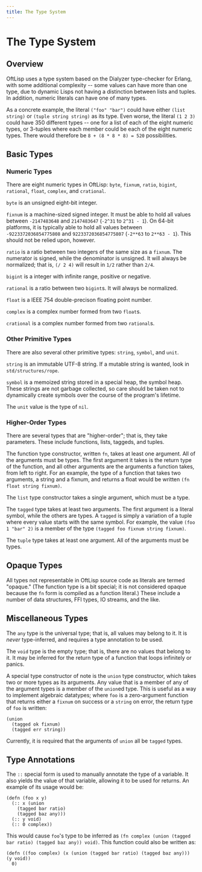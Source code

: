 ```yaml
---
title: The Type System
---
```


# The Type System

## Overview

OftLisp uses a type system based on the Dialyzer type-checker for Erlang, with some additional complexity -- some values can have more than one type, due to dynamic Lisps not having a distinction between lists and tuples.
In addition, numeric literals can have one of many types.

As a concrete example, the literal `("foo" "bar")` could have either `(list string)` or `(tuple string string)` as its type.
Even worse, the literal `(1 2 3)` could have 350 different types -- one for a list of each of the eight numeric types, or 3-tuples where each member could be each of the eight numeric types.
There would therefore be `8 + (8 * 8 * 8) = 520` possibilities.

## Basic Types

### Numeric Types

There are eight numeric types in OftLisp: `byte`, `fixnum`, `ratio`, `bigint`, `rational`, `float`, `complex`, and `crational`.

`byte` is an unsigned eight-bit integer.

`fixnum` is a machine-sized signed integer.
It must be able to hold all values between `-2147483648` and `2147483647` (`-2^31` to `2^31 - 1`).
On 64-bit platforms, it is typically able to hold all values between `-9223372036854775808` and `9223372036854775807` (`-2**63` to `2**63 - 1`).
This should not be relied upon, however.

`ratio` is a ratio between two integers of the same size as a `fixnum`.
The numerator is signed, while the denominator is unsigned.
It will always be normalized; that is, `(/ 2 4)` will result in `1/2` rather than `2/4`.

`bigint` is a integer with infinite range, positive or negative.

`rational` is a ratio between two `bigint`s.
It will always be normalized.

`float` is a IEEE 754 double-precison floating point number.

`complex` is a complex number formed from two `float`s.

`crational` is a complex number formed from two `rational`s.

### Other Primitive Types

There are also several other primitive types: `string`, `symbol`, and `unit`.

`string` is an immutable UTF-8 string.
If a mutable string is wanted, look in `std/structures/rope`.

`symbol` is a memoized string stored in a special heap, the symbol heap.
These strings are not garbage collected, so care should be taken not to dynamically create symbols over the course of the program's lifetime.

The `unit` value is the type of `nil`.

### Higher-Order Types

There are several types that are "higher-order"; that is, they take parameters.
These include functions, lists, taggeds, and tuples.

The function type constructor, written `fn`, takes at least one argument.
All of the arguments must be types.
The first argument it takes is the return type of the function, and all other arguments are the arguments a function takes, from left to right.
For an example, the type of a function that takes two arguments, a string and a fixnum, and returns a float would be written `(fn float string fixnum)`.

The `list` type constructor takes a single argument, which must be a type.

The `tagged` type takes at least two arguments.
The first argument is a literal symbol, while the others are types.
A `tagged` is simply a variation of a tuple where every value starts with the same symbol.
For example, the value `(foo 1 "bar" 2)` is a member of the type `(tagged foo fixnum string fixnum)`.

The `tuple` type takes at least one argument.
All of the arguments must be types.

## Opaque Types

All types not representable in OftLisp source code as literals are termed "opaque." (The function type is a bit special; it is not considered opaque because the `fn` form is compiled as a function literal.) These include a number of data structures, FFI types, IO streams, and the like.

## Miscellaneous Types

The `any` type is the universal type; that is, all values may belong to it.
It is *never* type-inferred, and requires a type annotation to be used.

The `void` type is the empty type; that is, there are no values that belong to it.
It may be inferred for the return type of a function that loops infinitely or panics.

A special type constructor of note is the `union` type constructor, which takes two or more types as its arguments.
Any value that is a member of any of the argument types is a member of the `union`ed type.
This is useful as a way to implement algebraic datatypes; where `foo` is a zero-argument function that returns either a `fixnum` on success or a `string` on error, the return type of `foo` is written:

```oftlisp
(union
  (tagged ok fixnum)
  (tagged err string))
```

Currently, it is required that the arguments of `union` all be `tagged` types.

## Type Annotations

The `::` special form is used to manually annotate the type of a variable.
It also yields the value of that variable, allowing it to be used for returns.
An example of its usage would be:

```oftlisp
(defn (foo x y)
  (:: x (union
    (tagged bar ratio)
    (tagged baz any)))
  (:: y void)
  (:: 0 complex))
```

This would cause `foo`'s type to be inferred as `(fn complex (union (tagged bar ratio) (tagged baz any)) void)`.
This function could also be written as:

```oftlisp
(defn ((foo complex) (x (union (tagged bar ratio) (tagged baz any))) (y void))
  0)
```

